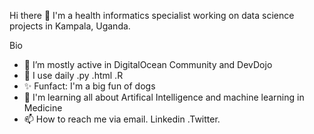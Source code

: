 Hi there 👋 
I'm a health informatics specialist working on data science projects in Kampala, Uganda.

Bio
- 👀 I’m mostly active in DigitalOcean Community and DevDojo
- 💞️ I use daily .py .html .R
- ✨ Funfact: I'm a big fun of dogs
- 🌱 I'm learning all about Artifical Intelligence and machine learning in Medicine
- 📫 How to reach me via email. Linkedin .Twitter.

<!---
shakombo/shakombo is a ✨ special ✨ repository because its `README.md` (this file) appears on your GitHub profile.
You can click the Preview link to take a look at your changes.
--->
